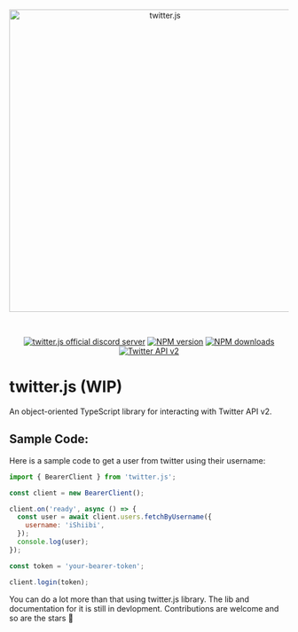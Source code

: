<div align="center">
  <br />
  <p>
    <a href="#"><img src="https://i.imgur.com/nuAPgP5.png" width="546" alt="twitter.js" /></a>
  </p>
  <br />
  <p>
    <a href="https://discord.gg/f5Pefuskx4"><img src="https://img.shields.io/discord/791722432896434237?color=5865F2&label=discord&logo=discord&logoColor=white&style=flat-square" alt="twitter.js official discord server" /></a>
    <a href="https://www.npmjs.com/package/twitter.js"><img src="https://img.shields.io/npm/v/twitter.js?color=ff2511&style=flat-square" alt="NPM version" /></a>
    <a href="https://www.npmjs.com/package/twitter.js"><img src="https://img.shields.io/npm/dt/twitter.js?color=1DB954&style=flat-square" alt="NPM downloads" /></a>
    <a href="https://developer.twitter.com/en/docs/twitter-api/early-access"><img src="https://img.shields.io/endpoint?url=https%3A%2F%2Ftwbadges.glitch.me%2Fbadges%2Fv2&style=flat-square" alt="Twitter API v2" /></a>
  </p>
</div>

# twitter.js (WIP)

An object-oriented TypeScript library for interacting with Twitter API v2.

## Sample Code:

Here is a sample code to get a user from twitter using their username:

```js
import { BearerClient } from 'twitter.js';

const client = new BearerClient();

client.on('ready', async () => {
  const user = await client.users.fetchByUsername({
    username: 'iShiibi',
  });
  console.log(user);
});

const token = 'your-bearer-token';

client.login(token);
```

You can do a lot more than that using twitter.js library. The lib and documentation for it is still in devlopment. Contributions are welcome and so are the stars 🌟

